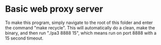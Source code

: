 # Basic web proxy server

To make this program, simply navigate to the root of this folder
and enter the command "make recycle".  This will automatically do a
clean, make the binary, and then run "./pa3 8888 15", which means
run on port 8888 with a 15 second timeout.
